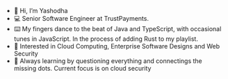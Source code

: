 - 👋  Hi, I’m Yashodha
- :computer:  Senior Software Engineer at TrustPayments.
- :keyboard:  My fingers dance to the beat of Java and TypeScript, with occasional tunes in JavaScript. In the process of adding Rust to my playlist.
- 👀  Interested in Cloud Computing, Enterprise Software Designs and Web Security
- 🌱  Always learning by questioning everything and connectings the missing dots. Current focus is on cloud security

<!---
yashodhah/yashodhah is a ✨ special ✨ repository because its `README.md` (this file) appears on your GitHub profile.
You can click the Preview link to take a look at your changes.
--->
